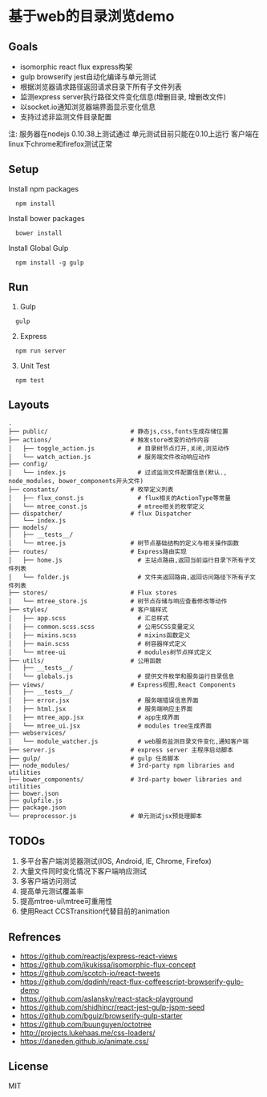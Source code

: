 基于web的目录浏览demo
==================================

## Goals
- isomorphic react flux express构架
- gulp browserify jest自动化编译与单元测试
- 根据浏览器请求路径返回请求目录下所有子文件列表
- 监测express server执行路径文件变化信息(增删目录, 增删改文件)
- 以socket.io通知浏览器端界面显示变化信息
- 支持过滤非监测文件目录配置

注: 服务器在nodejs 0.10.38上测试通过
    单元测试目前只能在0.10上运行
    客户端在linux下chrome和firefox测试正常

## Setup

Install npm packages
```
  npm install
```

Install bower packages
```
  bower install
```

Install Global Gulp
```
  npm install -g gulp
```

## Run
1. Gulp

```
  gulp
```

2. Express

```
  npm run server
```
3. Unit Test

```
  npm test
```

## Layouts

```
.
├── public/                       # 静态js,css,fonts生成存储位置
├── actions/                      # 触发store改变的动作内容
│   ├── toggle_action.js            # 目录树节点打开,关闭,浏览动作
│   └── watch_action.js             # 服务端文件改动响应动作
├── config/                      
│   └── index.js                    # 过滤监测文件配置信息(默认., node_modules, bower_components开头文件)             
├── constants/                    # 枚举定义列表 
│   ├── flux_const.js               # flux相关的ActionType等常量
│   └── mtree_const.js              # mtree相关的枚举定义
├── dispatcher/                   # flux Dispatcher
│   └── index.js
├── models/                       
│   ├── __tests__/
│   └── mtree.js                  # 树节点基础结构的定义与相关操作函数
├── routes/                       # Express路由实现
│   ├── home.js                     # 主站点路由,返回当前运行目录下所有子文件列表
│   └── folder.js                   # 文件夹返回路由,返回访问路径下所有子文件列表
├── stores/                       # Flux stores
│   └── mtree_store.js            # 树节点存储与响应查看修改等动作
├── styles/                       # 客户端样式
│   ├── app.scss                    # 汇总样式
│   ├── common.scss.scss            # 公用SCSS变量定义
│   ├── mixins.scss                 # mixins函数定义
│   ├── main.scss                   # 树容器样式定义
│   └── mtree-ui                    # modules树节点样式定义
├── utils/                        # 公用函数
│   ├── __tests__/
│   └── globals.js                  # 提供文件枚举和服务运行目录信息
├── views/                        # Express视图,React Components
│   ├── __tests__/
│   ├── error.jsx                   # 服务端错误信息界面
│   ├── html.jsx                    # 服务端响应主界面
│   ├── mtree_app.jsx               # app生成界面
│   └── mtree_ui.jsx                # modules tree生成界面
├── webservices/
│   └── module_watcher.js           # web服务监测目录文件变化,通知客户端 
├── server.js                     # express server 主程序启动脚本
├── gulp/                         # gulp 任务脚本
├── node_modules/                 # 3rd-party npm libraries and utilities
├── bower_components/             # 3rd-party bower libraries and utilities
├── bower.json 
├── gulpfile.js
├── package.json
└── preprocessor.js               # 单元测试jsx预处理脚本 
```

## TODOs
1. 多平台客户端浏览器测试(IOS, Android, IE, Chrome, Firefox)
2. 大量文件同时变化情况下客户端响应测试
3. 多客户端访问测试
4. 提高单元测试覆盖率
5. 提高mtree-ui\mtree可重用性
6. 使用React CCSTransition代替目前的animation


## Refrences
- https://github.com/reactjs/express-react-views
- https://github.com/ikukissa/isomorphic-flux-concept
- https://github.com/scotch-io/react-tweets
- https://github.com/dqdinh/react-flux-coffeescript-browserify-gulp-demo
- https://github.com/aslansky/react-stack-playground
- https://github.com/shidhincr/react-jest-gulp-jspm-seed
- https://github.com/bguiz/browserify-gulp-starter
- https://github.com/buunguyen/octotree
- http://projects.lukehaas.me/css-loaders/
- https://daneden.github.io/animate.css/

## License
MIT
